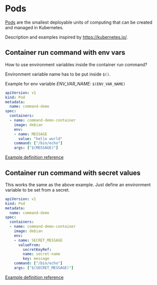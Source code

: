 # Pods

[Pods](https://kubernetes.io/docs/concepts/workloads/pods/pod/) are the smallest deployable units of computing that can be created and managed in Kubernetes.

Description and examples inspired by <https://kubernetes.io/>.

## Container run command with env vars

How to use environment variables inside the container run command?

Environment variable name has to be put inside `$()`.

Example for env variable *ENV_VAR_NAME*: `$(ENV_VAR_NAME)`

```YAML
apiVersion: v1
kind: Pod
metadata:
  name: command-demo
spec:
  containers:
  - name: command-demo-container
    image: debian
    env:
    - name: MESSAGE
      value: "hello world"
    command: ["/bin/echo"]
    args: ["$(MESSAGE)"]
```

[Example definition reference](https://kubernetes.io/docs/tasks/inject-data-application/define-command-argument-container/#use-environment-variables-to-define-arguments)

## Container run command with secret values

This works the same as the above example. Just define an environment variable to be set from a secret.

```YAML
apiVersion: v1
kind: Pod
metadata:
  name: command-demo
spec:
  containers:
  - name: command-demo-container
    image: debian
    env:
    - name: SECRET_MESSAGE
      valueFrom:
        secretKeyRef:
        name: secret-name
        key: message
    command: ["/bin/echo"]
    args: ["$(SECRET_MESSAGE)"]
```

[Example definition reference](https://kubernetes.io/docs/tasks/inject-data-application/define-command-argument-container/#use-environment-variables-to-define-arguments)

